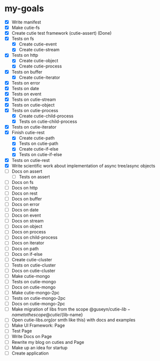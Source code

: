# my-goals
- [x] Write manifest
- [x] Make cutie-fs
- [x] Create cutie test framework (cutie-assert) (Done)
- [x] Tests on fs
  - [x] Create cutie-event
  - [x] Create cutie-stream
- [x] Tests on http
  - [x] Create cutie-object
  - [x] Create cutie-process
- [x] Tests on buffer
  - [x] Create cutie-iterator
- [x] Tests on error
- [x] Tests on date
- [x] Tests on event
- [x] Tests on cutie-stream
- [x] Tests on cutie-object
- [x] Tests on cutie-process
  - [x] Create cutie-child-process
  - [x] Tests on cutie-child-process
- [x] Tests on cutie-iterator
- [x] Finish cutie-rest
  - [x] Create cutie-path
  - [x] Tests on cutie-path
  - [x] Create cutie-if-else
  - [x] Tests on cutie-if-else
- [x] Tests on cutie-rest
- [x] Write scientific work about implementation of async tree/async objects
- [ ] Docs on assert
  - [ ] Tests on assert
- [ ] Docs on fs
- [ ] Docs on http
- [ ] Docs on rest
- [ ] Docs on buffer
- [ ] Docs on error
- [ ] Docs on date
- [ ] Docs on event
- [ ] Docs on stream
- [ ] Docs on object
- [ ] Docs on process
- [ ] Docs on child-process
- [ ] Docs on iterator
- [ ] Docs on path
- [ ] Docs on if-else
- [ ] Create cutie-cluster
- [ ] Tests on cutie-cluster
- [ ] Docs on cutie-cluster
- [ ] Make cutie-mongo
- [ ] Tests on cutie-mongo
- [ ] Docs on cutie-mongo
- [ ] Make cutie-mongo-2pc
- [ ] Tests on cutie-mongo-2pc
- [ ] Docs on cutie-mongo-2pc
- [ ] Make migration of libs from the scope @guseyn/cutie-${lib-name} to the scope @cutie/${lib-name}
- [ ] Open cutie-libs.org(or smth like this) with docs and examples
- [ ] Make UI Framework: Page
- [ ] Test Page
- [ ] Write Docs on Page
- [ ] Rewrite my blog on cuties and Page
- [ ] Make up an idea for startup
- [ ] Create application
